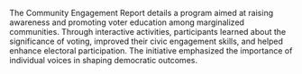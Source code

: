 The Community Engagement Report details a program aimed at raising awareness and promoting voter education among marginalized communities. Through interactive activities, participants learned about the significance of voting, improved their civic engagement skills, and helped enhance electoral participation. The initiative emphasized the importance of individual voices in shaping democratic outcomes.
